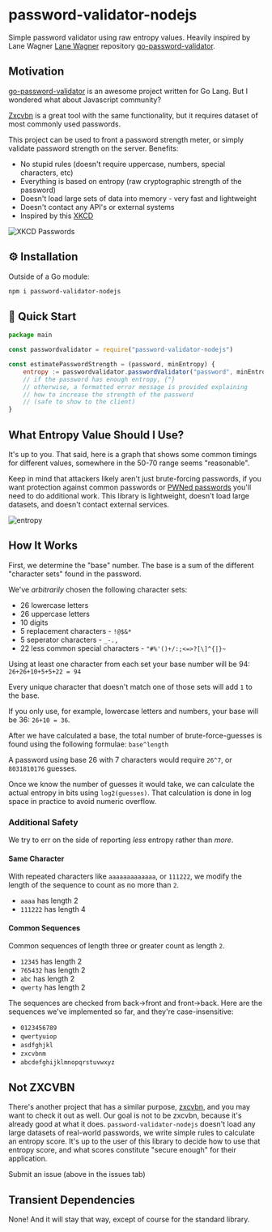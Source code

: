 # password-validator-nodejs

Simple password validator using raw entropy values. Heavily inspired by Lane Wagner [Lane Wagner](https://github.com/wagslane) repository [go-password-validator](https://github.com/wagslane/go-password-validator).

## Motivation

[go-password-validator](https://github.com/wagslane/go-password-validator) is an awesome project written for Go Lang. But I wondered what about Javascript community?

[Zxcvbn](https://github.com/dropbox/zxcvbn) is a great tool with the same functionality, but it requires dataset of most commonly used passwords.

This project can be used to front a password strength meter, or simply validate password strength on the server. Benefits:

- No stupid rules (doesn't require uppercase, numbers, special characters, etc)
- Everything is based on entropy (raw cryptographic strength of the password)
- Doesn't load large sets of data into memory - very fast and lightweight
- Doesn't contact any API's or external systems
- Inspired by this [XKCD](https://xkcd.com/936/)

![XKCD Passwords](https://imgs.xkcd.com/comics/password_strength.png)

## ⚙️ Installation

Outside of a Go module:

```bash
npm i password-validator-nodejs
```

## 🚀 Quick Start

```javascript
package main

const passwordvalidator = require("password-validator-nodejs")

const estimatePasswordStrength = (password, minEntropy) {
    entropy := passwordvalidator.passwordValidator("password", minEntropy)
    // if the password has enough entropy, {"}
    // otherwise, a formatted error message is provided explaining
    // how to increase the strength of the password
    // (safe to show to the client)
}
```

## What Entropy Value Should I Use?

It's up to you. That said, here is a graph that shows some common timings for different values, somewhere in the 50-70 range seems "reasonable".

Keep in mind that attackers likely aren't just brute-forcing passwords, if you want protection against common passwords or [PWNed passwords](https://haveibeenpwned.com/) you'll need to do additional work. This library is lightweight, doesn't load large datasets, and doesn't contact external services.

![entropy](https://external-preview.redd.it/rhdADIZYXJM2FxqNf6UOFqU5ar0VX3fayLFpKspN8uI.png?auto=webp&s=9c142ebb37ed4c39fb6268c1e4f6dc529dcb4282)

## How It Works

First, we determine the "base" number. The base is a sum of the different "character sets" found in the password.

We've _arbitrarily_ chosen the following character sets:

- 26 lowercase letters
- 26 uppercase letters
- 10 digits
- 5 replacement characters - `!@$&*`
- 5 seperator characters - `_-., `
- 22 less common special characters - `"#%'()+/:;<=>?[\]^{|}~`

Using at least one character from each set your base number will be 94: `26+26+10+5+5+22 = 94`

Every unique character that doesn't match one of those sets will add `1` to the base.

If you only use, for example, lowercase letters and numbers, your base will be 36: `26+10 = 36`.

After we have calculated a base, the total number of brute-force-guesses is found using the following formulae: `base^length`

A password using base 26 with 7 characters would require `26^7`, or `8031810176` guesses.

Once we know the number of guesses it would take, we can calculate the actual entropy in bits using `log2(guesses)`. That calculation is done in log space in practice to avoid numeric overflow.

### Additional Safety

We try to err on the side of reporting _less_ entropy rather than _more_.

#### Same Character

With repeated characters like `aaaaaaaaaaaaa`, or `111222`, we modify the length of the sequence to count as no more than `2`.

- `aaaa` has length 2
- `111222` has length 4

#### Common Sequences

Common sequences of length three or greater count as length `2`.

- `12345` has length 2
- `765432` has length 2
- `abc` has length 2
- `qwerty` has length 2

The sequences are checked from back->front and front->back. Here are the sequences we've implemented so far, and they're case-insensitive:

- `0123456789`
- `qwertyuiop`
- `asdfghjkl`
- `zxcvbnm`
- `abcdefghijklmnopqrstuvwxyz`

## Not ZXCVBN

There's another project that has a similar purpose, [zxcvbn](https://github.com/dropbox/zxcvbn), and you may want to check it out as well. Our goal is not to be zxcvbn, because it's already good at what it does. `password-validator-nodejs` doesn't load any large datasets of real-world passwords, we write simple rules to calculate an entropy score. It's up to the user of this library to decide how to use that entropy score, and what scores constitute "secure enough" for their application.

Submit an issue (above in the issues tab)

## Transient Dependencies

None! And it will stay that way, except of course for the standard library.
